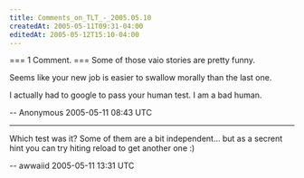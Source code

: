 ```yaml
---
title: Comments_on_TLT_-_2005.05.10
createdAt: 2005-05-11T09:31-04:00
editedAt: 2005-05-12T15:10-04:00
---
```


=== 1 Comment. ===
Some of those vaio stories are pretty funny.

Seems like your new job is easier to swallow morally than the last one.

I actually had to google to pass your human test.  I am a bad human.

-- Anonymous 2005-05-11 08:43 UTC


----

Which test was it? Some of them are a bit independent... but as a secrent hint you can try hiting reload to get another one :)

-- awwaiid 2005-05-11 13:31 UTC


